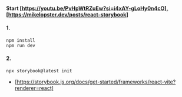 #### Start [https://youtu.be/PvHpWtRZuEw?si=i4xAY-gLoHy0n4cO],[https://mikelopster.dev/posts/react-storybook]

#### 1.

```npm create vite@latest my-storybook-app -- --template react
npm install
npm run dev
```

#### 2.

    npx storybook@latest init

- [https://storybook.js.org/docs/get-started/frameworks/react-vite?renderer=react]
